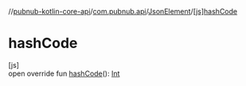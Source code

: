 //[pubnub-kotlin-core-api](../../../index.md)/[com.pubnub.api](../index.md)/[JsonElement](index.md)/[[js]hashCode]([js]hash-code.md)

# hashCode

[js]\
open override fun [hashCode]([js]hash-code.md)(): [Int](https://kotlinlang.org/api/latest/jvm/stdlib/kotlin/-int/index.html)
